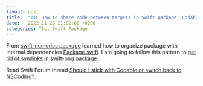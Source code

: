 ```yaml
---
layout: post
title:  "TIL How to share code between targets in Swift package; Codable vs NSCoding"
date:   2022-11-28 21:02:00 +0200
categories: TIL, Swift Package
---
```

From [swift-numerics package](https://github.com/apple/swift-numerics) learned how to organize package with internal dependencies [Package.swift](https://github.com/apple/swift-numerics/blob/main/Package.swift). I am going to follow this pattern to [get rid of symlinks in swift-png package](https://github.com/kelvin13/swift-png/issues/35).

Read Swift Forum thread [Should I stick with Codable or switch back to NSCoding?](https://forums.swift.org/t/should-i-stick-with-codable-or-switch-back-to-nscoding/61604).
